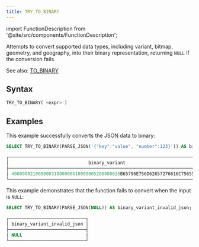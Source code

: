 ```yaml
---
title: TRY_TO_BINARY
---
```

import FunctionDescription from '@site/src/components/FunctionDescription';

<FunctionDescription description="Introduced or updated: v1.2.673"/>

Attempts to convert supported data types, including variant, bitmap, geometry, and geography, into their binary representation, returning `NULL` if the conversion fails.

See also: [TO_BINARY](to-binary.md)

## Syntax

```sql
TRY_TO_BINARY( <expr> )
```

## Examples

This example successfully converts the JSON data to binary:

```sql
SELECT TRY_TO_BINARY(PARSE_JSON('{"key":"value", "number":123}')) AS binary_variant_success;

┌──────────────────────────────────────────────────────────────────────────┐
│                              binary_variant                              │
├──────────────────────────────────────────────────────────────────────────┤
│ 40000002100000031000000610000005200000026B65796E756D62657276616C7565507B │
└──────────────────────────────────────────────────────────────────────────┘
```

This example demonstrates that the function fails to convert when the input is `NULL`:

```sql
SELECT TRY_TO_BINARY(PARSE_JSON(NULL)) AS binary_variant_invalid_json;

┌─────────────────────────────┐
│ binary_variant_invalid_json │
├─────────────────────────────┤
│ NULL                        │
└─────────────────────────────┘
```
